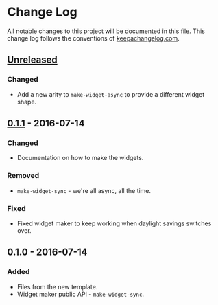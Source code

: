 # Change Log
All notable changes to this project will be documented in this file. This change log follows the conventions of [keepachangelog.com](http://keepachangelog.com/).

## [Unreleased]
### Changed
- Add a new arity to `make-widget-async` to provide a different widget shape.

## [0.1.1] - 2016-07-14
### Changed
- Documentation on how to make the widgets.

### Removed
- `make-widget-sync` - we're all async, all the time.

### Fixed
- Fixed widget maker to keep working when daylight savings switches over.

## 0.1.0 - 2016-07-14
### Added
- Files from the new template.
- Widget maker public API - `make-widget-sync`.

[Unreleased]: https://github.com/your-name/auto-tv-chrome-extension/compare/0.1.1...HEAD
[0.1.1]: https://github.com/your-name/auto-tv-chrome-extension/compare/0.1.0...0.1.1

